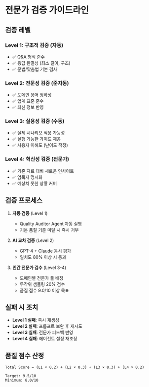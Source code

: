 # 전문가 검증 가이드라인

## 검증 레벨

### Level 1: 구조적 검증 (자동)

- ✅ Q&A 형식 준수
- ✅ 응답 완결성 (최소 길이, 구조)
- ✅ 문법/맞춤법 기본 검사

### Level 2: 전문성 검증 (준자동)

- ✅ 도메인 용어 정확성
- ✅ 업계 표준 준수
- ✅ 최신 정보 반영

### Level 3: 실용성 검증 (수동)

- ✅ 실제 시나리오 적용 가능성
- ✅ 실행 가능한 가이드 제공
- ✅ 사용자 이해도 (난이도 적정)

### Level 4: 혁신성 검증 (전문가)

- ✅ 기존 자료 대비 새로운 인사이트
- ✅ 암묵지 명시화
- ✅ 예상치 못한 상황 커버

## 검증 프로세스

1. **자동 검증** (Level 1)
   - Quality Auditor Agent 자동 실행
   - 기본 품질 기준 미달 시 즉시 거부

2. **AI 교차 검증** (Level 2)
   - GPT-4 + Claude 동시 평가
   - 일치도 80% 이상 시 통과

3. **인간 전문가 검수** (Level 3-4)
   - 도메인별 전문가 풀 배정
   - 무작위 샘플링 20% 검수
   - 품질 점수 9.0/10 이상 목표

## 실패 시 조치

- **Level 1 실패**: 즉시 재생성
- **Level 2 실패**: 프롬프트 보완 후 재시도
- **Level 3 실패**: 전문가 피드백 반영
- **Level 4 실패**: 에이전트 설정 재조정

## 품질 점수 산정

```
Total Score = (L1 × 0.2) + (L2 × 0.3) + (L3 × 0.3) + (L4 × 0.2)

Target: 9.5/10
Minimum: 8.0/10
```
